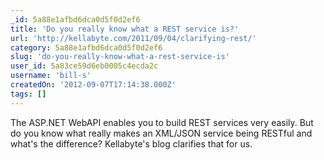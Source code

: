 ```yaml
---
_id: 5a88e1afbd6dca0d5f0d2ef6
title: 'Do you really know what a REST service is?'
url: 'http://kellabyte.com/2011/09/04/clarifying-rest/'
category: 5a88e1afbd6dca0d5f0d2ef6
slug: 'do-you-really-know-what-a-rest-service-is'
user_id: 5a83ce59d6eb0005c4ecda2c
username: 'bill-s'
createdOn: '2012-09-07T17:14:38.000Z'
tags: []
---
```


The ASP.NET WebAPI enables you to build REST services very easily. But do you know what really makes an XML/JSON service being RESTful and what's the difference? Kellabyte's blog clarifies that for us.

